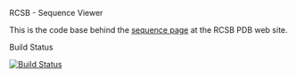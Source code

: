 RCSB - Sequence Viewer

This is the code base behind the [sequence page](http://www.rcsb.org/pdb/explore/remediatedSequence.do?structureId=4HHB) at the RCSB PDB web site.

Build Status

[![Build Status](https://travis-ci.org/biojava/biojava.png)](https://travis-ci.org/biojava/rcsb-sequenceviewer)
